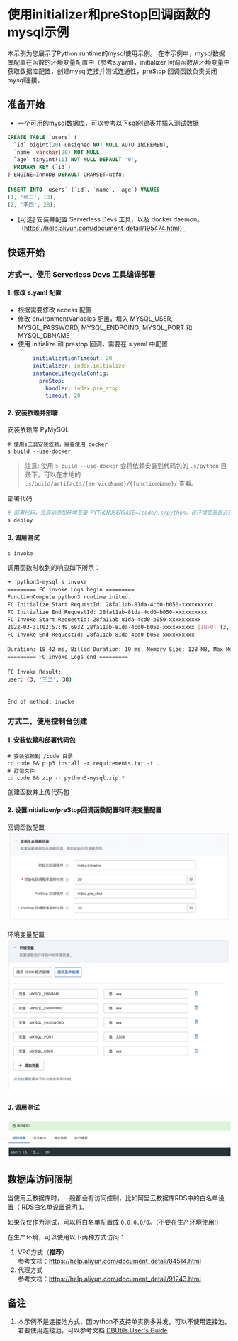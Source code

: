 # 使用initializer和preStop回调函数的mysql示例
本示例为您展示了Python runtime的mysql使用示例。
在本示例中，mysql数据库配置在函数的环境变量配置中（参考s.yaml)，initializer 回调函数从环境变量中获取数据库配置，创建mysql连接并测试连通性，preStop 回调函数负责关闭mysql连接。


## 准备开始
- 一个可用的mysql数据库，可以参考以下sql创建表并插入测试数据

```sql
CREATE TABLE `users` (
  `id` bigint(20) unsigned NOT NULL AUTO_INCREMENT,
  `name` varchar(20) NOT NULL,
  `age` tinyint(11) NOT NULL DEFAULT '0',
  PRIMARY KEY (`id`)
) ENGINE=InnoDB DEFAULT CHARSET=utf8;

INSERT INTO `users` (`id`, `name`, `age`) VALUES
(1, '张三', 18),
(2, '李四', 28);
```

- [可选] 安装并配置 Serverless Devs 工具，以及 docker daemon。（https://help.aliyun.com/document_detail/195474.html）

## 快速开始
### 方式一、使用 Serverless Devs 工具编译部署

#### 1. 修改 s.yaml 配置
- 根据需要修改 access 配置
- 修改 environmentVariables 配置，填入 MYSQL_USER, MYSQL_PASSWORD, MYSQL_ENDPOING, MYSQL_PORT 和 MYSQL_DBNAME
- 使用 initialize 和 prestop 回调，需要在 s.yaml 中配置

```yaml
        initializationTimeout: 20
        initializer: index.initialize
        instanceLifecycleConfig:
          preStop:
            handler: index.pre_stop
            timeout: 20
```

#### 2. 安装依赖并部署

安装依赖库 PyMySQL
```shell
# 使用s工具安装依赖，需要使用 docker
s build --use-docker
```
> 注意: 使用 `s build --use-docker` 会将依赖安装到代码包的 `.s/python` 目录下，可以在本地的 `.s/build/artifacts/{serviceName}/{functionName}/` 查看。

部署代码
```bash
# 部署代码，会自动添加环境变量 PYTHONUSERBASE=/code/.s/python，该环境变量是必须的
s deploy
```

#### 3. 调用测试

```shell
s invoke
```

调用函数时收到的响应如下所示：

```bash
➜  python3-mysql s invoke
========= FC invoke Logs begin =========
FunctionCompute python3 runtime inited.
FC Initialize Start RequestId: 28fa11ab-81da-4cd0-b050-xxxxxxxxxx
FC Initialize End RequestId: 28fa11ab-81da-4cd0-b050-xxxxxxxxxx
FC Invoke Start RequestId: 28fa11ab-81da-4cd0-b050-xxxxxxxxxx
2022-03-31T02:57:49.693Z 28fa11ab-81da-4cd0-b050-xxxxxxxxxx [INFO] (3, '王二', 38)
FC Invoke End RequestId: 28fa11ab-81da-4cd0-b050-xxxxxxxxxx

Duration: 18.42 ms, Billed Duration: 19 ms, Memory Size: 128 MB, Max Memory Used: 34.80 MB
========= FC invoke Logs end =========

FC Invoke Result:
user: (3, '王二', 38)


End of method: invoke
```

### 方式二、使用控制台创建

#### 1. 安装依赖和部署代码包

```shell
# 安装依赖到 /code 目录
cd code && pip3 install -r requirements.txt -t .
# 打包文件
cd code && zip -r python3-mysql.zip *
```

创建函数并上传代码包

#### 2. 设置initializer/preStop回调函数配置和环境变量配置

回调函数配置
![img_1.png](assets/20220331110743.jpg)

环境变量配置
![img_2.png](assets/20220331111048.jpg)

#### 3. 调用测试
![img_3.png](assets/20220331111218.jpg)

## 数据库访问限制
当使用云数据库时，一般都会有访问控制，比如阿里云数据库RDS中的白名单设置（ [RDS白名单设置说明](https://help.aliyun.com/document_detail/43185.html?spm=5176.19908528.help.dexternal.6c721450iLu0jH) )。

如果仅仅作为测试，可以将白名单配置成 `0.0.0.0/0`。（不要在生产环境使用!)

在生产环境，可以使用以下两种方式访问：

1. VPC方式（**推荐**） <br>
参考文档：https://help.aliyun.com/document_detail/84514.html
2. 代理方式<br>
参考文档：https://help.aliyun.com/document_detail/91243.html

## 备注
1. 本示例不是连接池方式，因python不支持单实例多并发，可以不使用连接池，若要使用连接池，可以参考文档 [DBUtils User's Guide](https://webwareforpython.github.io/DBUtils/main.html)
